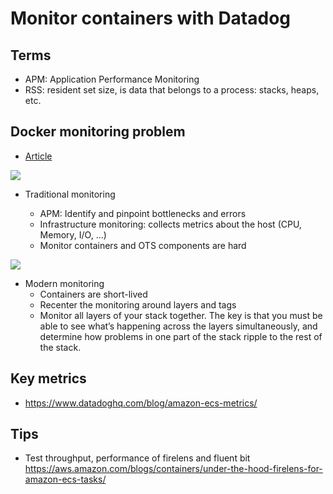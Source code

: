 # Monitor containers with Datadog

## Terms

- APM: Application Performance Monitoring
- RSS: resident set size, is data that belongs to a process: stacks, heaps, etc.

## Docker monitoring problem

- [Article](https://www.datadoghq.com/blog/the-docker-monitoring-problem/)

![](https://imgix.datadoghq.com/img/blog/the-docker-monitoring-problem/docker-p1-2.png?auto=format&fit=max&w=847)

- Traditional monitoring

  - APM: Identify and pinpoint bottlenecks and errors
  - Infrastructure monitoring: collects metrics about the host (CPU, Memory, I/O, ...)
  - Monitor containers and OTS components are hard

![](https://imgix.datadoghq.com/img/blog/the-docker-monitoring-problem/docker-p1-6.png?auto=format&fit=max&w=847)

- Modern monitoring
  - Containers are short-lived
  - Recenter the monitoring around layers and tags
  - Monitor all layers of your stack together. The key is that you must be able to see what’s happening across the layers simultaneously, and determine how problems in one part of the stack ripple to the rest of the stack.

## Key metrics

- https://www.datadoghq.com/blog/amazon-ecs-metrics/

## Tips

- Test throughput, performance of firelens and fluent bit https://aws.amazon.com/blogs/containers/under-the-hood-firelens-for-amazon-ecs-tasks/
